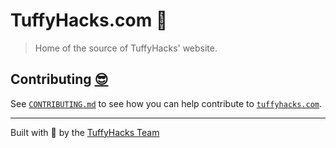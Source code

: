 # TuffyHacks.com 🐘

> Home of the source of TuffyHacks' website.

## Contributing [😎][deployment_console]

See [`CONTRIBUTING.md`][contributing] to see how you can help contribute to [`tuffyhacks.com`][demo_site].

---

Built with 💖 by the [TuffyHacks Team][the_team]

[contributing]: docs/CONTRIBTING.md
[deployment_console]: https://vercel.com/ethanthatonekid/tuffyhacks-site
[the_team]: https://acmcsuf.com/
[demo_site]: https://tuffyhacks.com/
